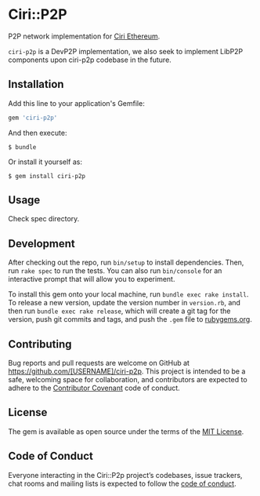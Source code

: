 # Ciri::P2P

P2P network implementation for [Ciri Ethereum](https://github.com/ciri-ethereum/ciri).

`ciri-p2p` is a DevP2P implementation, we also seek to implement LibP2P components upon ciri-p2p codebase in the future.

## Installation

Add this line to your application's Gemfile:

```ruby
gem 'ciri-p2p'
```

And then execute:

    $ bundle

Or install it yourself as:

    $ gem install ciri-p2p

## Usage

Check spec directory.

## Development

After checking out the repo, run `bin/setup` to install dependencies. Then, run `rake spec` to run the tests. You can also run `bin/console` for an interactive prompt that will allow you to experiment.

To install this gem onto your local machine, run `bundle exec rake install`. To release a new version, update the version number in `version.rb`, and then run `bundle exec rake release`, which will create a git tag for the version, push git commits and tags, and push the `.gem` file to [rubygems.org](https://rubygems.org).

## Contributing

Bug reports and pull requests are welcome on GitHub at https://github.com/[USERNAME]/ciri-p2p. This project is intended to be a safe, welcoming space for collaboration, and contributors are expected to adhere to the [Contributor Covenant](http://contributor-covenant.org) code of conduct.

## License

The gem is available as open source under the terms of the [MIT License](https://opensource.org/licenses/MIT).

## Code of Conduct

Everyone interacting in the Ciri::P2p project’s codebases, issue trackers, chat rooms and mailing lists is expected to follow the [code of conduct](https://github.com/[USERNAME]/ciri-p2p/blob/master/CODE_OF_CONDUCT.md).

